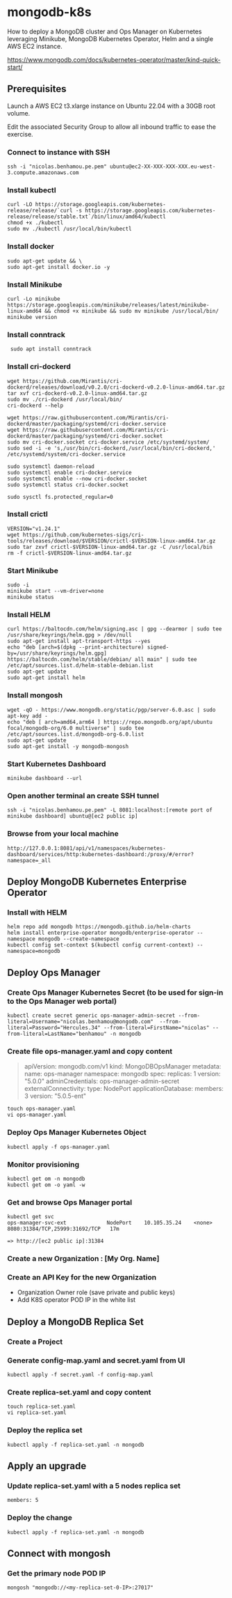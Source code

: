 # mongodb-k8s
How to deploy a MongoDB cluster and Ops Manager on Kubernetes leveraging Minikube, MongoDB Kubernetes Operator, Helm and a single AWS EC2 instance.

https://www.mongodb.com/docs/kubernetes-operator/master/kind-quick-start/

## Prerequisites

Launch a AWS EC2 t3.xlarge instance on Ubuntu 22.04 with a 30GB root volume.

Edit the associated Security Group to allow all inbound traffic to ease the exercise.

### Connect to instance with SSH

    ssh -i "nicolas.benhamou.pe.pem" ubuntu@ec2-XX-XXX-XXX-XXX.eu-west-3.compute.amazonaws.com

### Install kubectl

    curl -LO https://storage.googleapis.com/kubernetes-release/release/`curl -s https://storage.googleapis.com/kubernetes-release/release/stable.txt`/bin/linux/amd64/kubectl
    chmod +x ./kubectl
    sudo mv ./kubectl /usr/local/bin/kubectl

### Install docker

    sudo apt-get update && \
    sudo apt-get install docker.io -y
    
### Install Minikube

    curl -Lo minikube https://storage.googleapis.com/minikube/releases/latest/minikube-linux-amd64 && chmod +x minikube && sudo mv minikube /usr/local/bin/
    minikube version
    
 ### Install conntrack
 
     sudo apt install conntrack
     
 ### Install cri-dockerd
 
    wget https://github.com/Mirantis/cri-dockerd/releases/download/v0.2.0/cri-dockerd-v0.2.0-linux-amd64.tar.gz
    tar xvf cri-dockerd-v0.2.0-linux-amd64.tar.gz
    sudo mv ./cri-dockerd /usr/local/bin/ 
    cri-dockerd --help
    
    wget https://raw.githubusercontent.com/Mirantis/cri-dockerd/master/packaging/systemd/cri-docker.service
    wget https://raw.githubusercontent.com/Mirantis/cri-dockerd/master/packaging/systemd/cri-docker.socket
    sudo mv cri-docker.socket cri-docker.service /etc/systemd/system/
    sudo sed -i -e 's,/usr/bin/cri-dockerd,/usr/local/bin/cri-dockerd,' /etc/systemd/system/cri-docker.service
    
    sudo systemctl daemon-reload
    sudo systemctl enable cri-docker.service
    sudo systemctl enable --now cri-docker.socket
    sudo systemctl status cri-docker.socket
    
    sudo sysctl fs.protected_regular=0

### Install crictl

    VERSION="v1.24.1"
    wget https://github.com/kubernetes-sigs/cri-tools/releases/download/$VERSION/crictl-$VERSION-linux-amd64.tar.gz
    sudo tar zxvf crictl-$VERSION-linux-amd64.tar.gz -C /usr/local/bin
    rm -f crictl-$VERSION-linux-amd64.tar.gz
    
### Start Minikube

    sudo -i
    minikube start --vm-driver=none
    minikube status
    
### Install HELM
 
    curl https://baltocdn.com/helm/signing.asc | gpg --dearmor | sudo tee /usr/share/keyrings/helm.gpg > /dev/null
    sudo apt-get install apt-transport-https --yes
    echo "deb [arch=$(dpkg --print-architecture) signed-by=/usr/share/keyrings/helm.gpg] https://baltocdn.com/helm/stable/debian/ all main" | sudo tee /etc/apt/sources.list.d/helm-stable-debian.list
    sudo apt-get update
    sudo apt-get install helm
    
### Install mongosh

    wget -qO - https://www.mongodb.org/static/pgp/server-6.0.asc | sudo apt-key add -
    echo "deb [ arch=amd64,arm64 ] https://repo.mongodb.org/apt/ubuntu focal/mongodb-org/6.0 multiverse" | sudo tee /etc/apt/sources.list.d/mongodb-org-6.0.list
    sudo apt-get update
    sudo apt-get install -y mongodb-mongosh

### Start Kubernetes Dashboard

    minikube dashboard --url

### Open another terminal an create SSH tunnel

    ssh -i "nicolas.benhamou.pe.pem" -L 8081:localhost:[remote port of minikube dashboard] ubuntu@[ec2 public ip]
    
### Browse from your local machine

    http://127.0.0.1:8081/api/v1/namespaces/kubernetes-dashboard/services/http:kubernetes-dashboard:/proxy/#/error?namespace=_all
    
## Deploy MongoDB Kubernetes Enterprise Operator

### Install with HELM

    helm repo add mongodb https://mongodb.github.io/helm-charts
    helm install enterprise-operator mongodb/enterprise-operator --namespace mongodb --create-namespace
    kubectl config set-context $(kubectl config current-context) --namespace=mongodb
 
 ## Deploy Ops Manager

### Create Ops Manager Kubernetes Secret (to be used for sign-in to the Ops Manager web portal)

    kubectl create secret generic ops-manager-admin-secret --from-literal=Username="nicolas.benhamou@mongodb.com"  --from-literal=Password="Hercules.34" --from-literal=FirstName="nicolas" --from-literal=LastName="benhamou" -n mongodb

### Create file ops-manager.yaml and copy content

> apiVersion: mongodb.com/v1
kind: MongoDBOpsManager
metadata:
 name: ops-manager
 namespace: mongodb
spec:
 replicas: 1
 version: "5.0.0"
 adminCredentials: ops-manager-admin-secret
 externalConnectivity:
  type: NodePort
 applicationDatabase:
  members: 3
  version: "5.0.5-ent"

    touch ops-manager.yaml
    vi ops-manager.yaml
   
### Deploy Ops Manager Kubernetes Object

    kubectl apply -f ops-manager.yaml
    
### Monitor provisioning

    kubectl get om -n mongodb
    kubectl get om -o yaml -w
    
### Get and browse Ops Manager portal

    kubectl get svc
    ops-manager-svc-ext             NodePort    10.105.35.24    <none>        8080:31384/TCP,25999:31692/TCP   17m
    
    => http://[ec2 public ip]:31384

### Create a new Organization : [My Org. Name]

### Create an API Key for the new Organization

- Organization Owner role (save private and public keys)
- Add K8S operator POD IP in the white list

## Deploy a MongoDB Replica Set

### Create a Project

### Generate config-map.yaml and secret.yaml from UI

    kubectl apply -f secret.yaml -f config-map.yaml

### Create replica-set.yaml and copy content

    touch replica-set.yaml  
    vi replica-set.yaml

### Deploy the replica set

    kubectl apply -f replica-set.yaml -n mongodb
    
## Apply an upgrade

### Update replica-set.yaml with a 5 nodes replica set

    members: 5
    
### Deploy the change

    kubectl apply -f replica-set.yaml -n mongodb

## Connect with mongosh

### Get the primary node POD IP

    mongosh "mongodb://<my-replica-set-0-IP>:27017"
